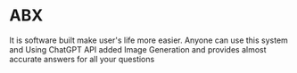 # ABX
It is software built make user's life more easier.
Anyone can use this system and Using ChatGPT API added Image Generation and 
provides almost accurate answers for all your questions 
